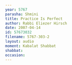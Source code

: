 ```yaml
---
year: 5767
parasha: Shmini
title: Practice Is Perfect
author: Rabbi Eliezer Hirsch
date: 2007-04-14
id: 57673032
filename: 5767-303-2
layout: audio
moment: Kabalat Shabbat
shabbat: 
occasion: 
---
```

